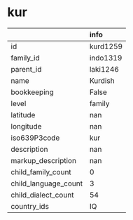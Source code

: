 # kur
|                      | info     |
|:---------------------|:---------|
| id                   | kurd1259 |
| family_id            | indo1319 |
| parent_id            | laki1246 |
| name                 | Kurdish  |
| bookkeeping          | False    |
| level                | family   |
| latitude             | nan      |
| longitude            | nan      |
| iso639P3code         | kur      |
| description          | nan      |
| markup_description   | nan      |
| child_family_count   | 0        |
| child_language_count | 3        |
| child_dialect_count  | 54       |
| country_ids          | IQ       |